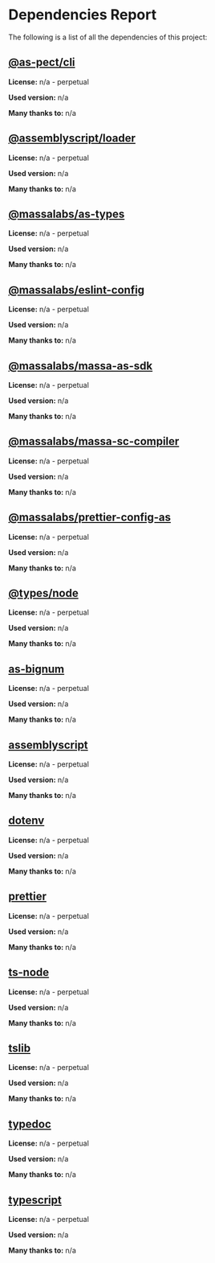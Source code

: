 # Dependencies Report

The following is a list of all the dependencies of this project:
## [@as-pect/cli](git+https://github.com/jtenner/as-pect.git#master)

**License:** n/a - perpetual

**Used version:** n/a

**Many thanks to:** n/a

## [@assemblyscript/loader](git+https://github.com/AssemblyScript/assemblyscript.git)

**License:** n/a - perpetual

**Used version:** n/a

**Many thanks to:** n/a

## [@massalabs/as-types](https://registry.npmjs.org/@massalabs/as-types/-/as-types-1.0.1.tgz)

**License:** n/a - perpetual

**Used version:** n/a

**Many thanks to:** n/a

## [@massalabs/eslint-config](git+https://github.com/massalabs/eslint-config.git)

**License:** n/a - perpetual

**Used version:** n/a

**Many thanks to:** n/a

## [@massalabs/massa-as-sdk](git+https://github.com/massalabs/massa-as-sdk.git)

**License:** n/a - perpetual

**Used version:** n/a

**Many thanks to:** n/a

## [@massalabs/massa-sc-compiler](https://registry.npmjs.org/@massalabs/massa-sc-compiler/-/massa-sc-compiler-0.0.4-dev.20230227095655.tgz)

**License:** n/a - perpetual

**Used version:** n/a

**Many thanks to:** n/a

## [@massalabs/prettier-config-as](git+https://github.com/massalabs/prettier-config-as.git)

**License:** n/a - perpetual

**Used version:** n/a

**Many thanks to:** n/a

## [@types/node](https://github.com/DefinitelyTyped/DefinitelyTyped.git)

**License:** n/a - perpetual

**Used version:** n/a

**Many thanks to:** n/a

## [as-bignum](https://github.com/MaxGraey/as-bignum.git)

**License:** n/a - perpetual

**Used version:** n/a

**Many thanks to:** n/a

## [assemblyscript](git+https://github.com/AssemblyScript/assemblyscript.git)

**License:** n/a - perpetual

**Used version:** n/a

**Many thanks to:** n/a

## [dotenv](git://github.com/motdotla/dotenv.git)

**License:** n/a - perpetual

**Used version:** n/a

**Many thanks to:** n/a

## [prettier](git+https://github.com/prettier/prettier.git)

**License:** n/a - perpetual

**Used version:** n/a

**Many thanks to:** n/a

## [ts-node](git://github.com/TypeStrong/ts-node.git)

**License:** n/a - perpetual

**Used version:** n/a

**Many thanks to:** n/a

## [tslib](git+https://github.com/Microsoft/tslib.git)

**License:** n/a - perpetual

**Used version:** n/a

**Many thanks to:** n/a

## [typedoc](git://github.com/TypeStrong/TypeDoc.git)

**License:** n/a - perpetual

**Used version:** n/a

**Many thanks to:** n/a

## [typescript](git+https://github.com/Microsoft/TypeScript.git)

**License:** n/a - perpetual

**Used version:** n/a

**Many thanks to:** n/a

